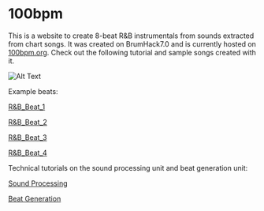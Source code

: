 # 100bpm

This is a website to create 8-beat R&B instrumentals from sounds extracted from chart songs. It was created on BrumHack7.0 and is currently hosted on [100bpm.org](https://100bpm.org "100bpm.org"). Check out the following tutorial and sample songs created with it.

![Alt Text](https://github.com/kaya3/100bpm/blob/master/100bpmtutorial.gif)

Example beats:

[R&B_Beat_1](https://raw.githubusercontent.com/kaya3/100bpm/master/R%26B_Beat_1.ogg "R&B_Beat_1")

[R&B_Beat_2](https://raw.githubusercontent.com/kaya3/100bpm/master/R%26B_Beat_2.ogg "R&B_Beat_2")

[R&B_Beat_3](https://raw.githubusercontent.com/kaya3/100bpm/master/R%26B_Beat_3.ogg "R&B_Beat_3")

[R&B_Beat_4](https://raw.githubusercontent.com/kaya3/100bpm/master/R%26B_Beat_4.ogg "R&B_Beat_4")

Technical tutorials on the sound processing unit and beat generation unit:

[Sound Processing](Techtutorial_SoundProcessing.ipynb "Sound Processing")

[Beat Generation](Techtutorial_SoundProcessing.ipynb "Beat Generation")


